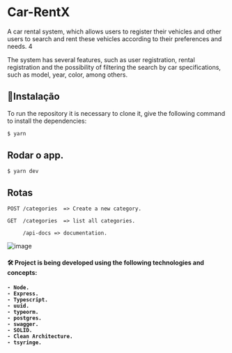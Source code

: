 # Car-RentX

A car rental system, which allows users to register their vehicles and other users to search and rent these vehicles according to their preferences and needs.
4

The system has several features, such as user registration, rental registration and the possibility of filtering the search by car specifications,
such as model, year, color, among others.

## :rocket:Instalação
To run the repository it is necessary to clone it, give the following command to install the dependencies:

```bash
$ yarn 
```

## Rodar o app.


    $ yarn dev

## Rotas

    POST /categories  => Create a new category.
    
    GET  /categories  => list all categories.
    
         /api-docs => documentation.


![image](https://user-images.githubusercontent.com/88260644/212519771-8b9d31cf-8f71-4042-b4e9-d2628e16d900.png)

 

<h4> 🛠 Project is being developed using the following technologies and concepts: <h4>

    - Node.
    - Express.
    - Typescript.
    - uuid.
    - typeorm.
    - postgres.
    - swagger.
    - SOLID.
    - Clean Architecture.
    - tsyringe.

